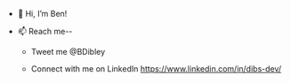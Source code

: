 - 👋 Hi, I’m Ben!
- 📫  Reach me--

   - Tweet me @BDibley   
    
   
   - Connect with me on LinkedIn https://www.linkedin.com/in/dibs-dev/





    


